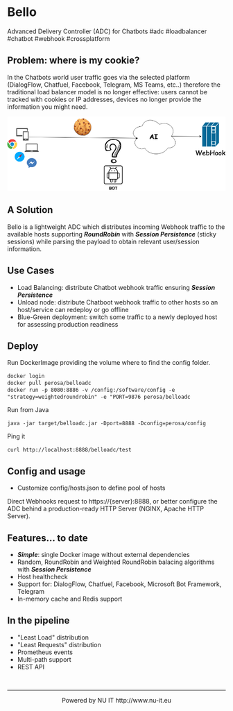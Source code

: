 # Bello
Advanced Delivery Controller (ADC) for Chatbots #adc #loadbalancer #chatbot #webhook #crossplatform

## Problem: where is my cookie?

In the Chatbots world user traffic goes via the selected platform (DialogFlow, Chatfuel, Facebook, Telegram, MS Teams, etc..) therefore the traditional load balancer model is no longer effective: users cannot be tracked with cookies or IP addresses, devices no longer provide the information you might need.

![Alt text](wiki/BT.png?raw=true "Title")

## A Solution

Bello is a lightweight ADC which distributes incoming Webhook traffic to the available hosts supporting ***RoundRobin*** with ***Session Persistence*** (sticky sessions) while parsing the payload to obtain relevant user/session information.

## Use Cases
* Load Balancing: distribute Chatbot webhook traffic ensuring ***Session Persistence***
* Unload node: distribute Chatboot webhook traffic to other hosts so an host/service can redeploy or go offline 
* Blue-Green deployment: switch some traffic to a newly deployed host for assessing production readiness


## Deploy 

Run DockerImage providing the volume where to find the config folder.
```
docker login
docker pull perosa/belloadc
docker run -p 8080:8886 -v /config:/software/config -e "strategy=weightedroundrobin" -e "PORT=9876 perosa/belloadc
```

Run from Java
```
java -jar target/belloadc.jar -Dport=8888 -Dconfig=perosa/config
```

Ping it 
```
curl http://localhost:8888/belloadc/test
```

## Config and usage

* Customize config/hosts.json to define pool of hosts

 Direct Webhooks request to https://{server}:8888, or better configure the ADC behind a production-ready HTTP Server (NGINX, Apache HTTP Server).


## Features... to date
* ***Simple***: single Docker image without external dependencies
* Random, RoundRobin and Weighted RoundRobin balacing algorithms with ***Session Persistence***
* Host healthcheck
* Support for: DialogFlow, Chatfuel, Facebook, Microsoft Bot Framework, Telegram
* In-memory cache and Redis support

## In the pipeline

* "Least Load" distribution 
* "Least Requests" distribution
* Prometheus events
* Multi-path support
* REST API


&nbsp;&nbsp;&nbsp;
<hr>
<p align="center">
Powered by NU IT http://www.nu-it.eu
</p>

